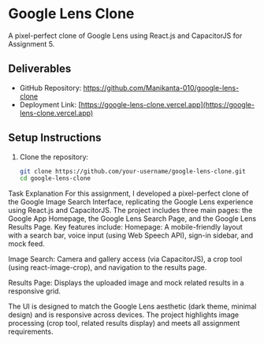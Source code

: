 # Google Lens Clone

A pixel-perfect clone of Google Lens using React.js and CapacitorJS for Assignment 5.

## Deliverables
- GitHub Repository: https://github.com/Manikanta-010/google-lens-clone
- Deployment Link: [https://google-lens-clone.vercel.app](https://google-lens-clone.vercel.app)


## Setup Instructions
1. Clone the repository:
   ```bash
   git clone https://github.com/your-username/google-lens-clone.git
   cd google-lens-clone

Task Explanation
For this assignment, I developed a pixel-perfect clone of the Google Image Search Interface, replicating the Google Lens experience using React.js and CapacitorJS. The project includes three main pages: the Google App Homepage, the Google Lens Search Page, and the Google Lens Results Page. Key features include:
Homepage: A mobile-friendly layout with a search bar, voice input (using Web Speech API), sign-in sidebar, and mock feed.

Image Search: Camera and gallery access (via CapacitorJS), a crop tool (using react-image-crop), and navigation to the results page.

Results Page: Displays the uploaded image and mock related results in a responsive grid.

The UI is designed to match the Google Lens aesthetic (dark theme, minimal design) and is responsive across devices. The project highlights image processing (crop tool, related results display) and meets all assignment requirements.
